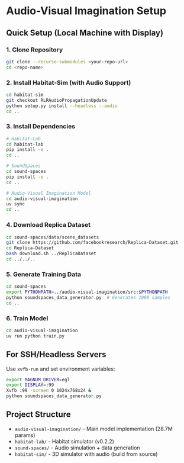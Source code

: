 # Audio-Visual Imagination Setup

## Quick Setup (Local Machine with Display)

### 1. Clone Repository
```bash
git clone --recurse-submodules <your-repo-url>
cd <repo-name>
```

### 2. Install Habitat-Sim (with Audio Support)
```bash
cd habitat-sim
git checkout RLRAudioPropagationUpdate
python setup.py install --headless --audio
cd ..
```

### 3. Install Dependencies
```bash
# Habitat-Lab
cd habitat-lab
pip install -e .
cd ..

# SoundSpaces
cd sound-spaces
pip install -e .
cd ..

# Audio-Visual Imagination Model
cd audio-visual-imagination
uv sync
cd ..
```

### 4. Download Replica Dataset
```bash
cd sound-spaces/data/scene_datasets
git clone https://github.com/facebookresearch/Replica-Dataset.git
cd Replica-Dataset
bash download.sh ../ReplicaDataset
cd ../../..
```

### 5. Generate Training Data
```bash
cd sound-spaces
export PYTHONPATH=../audio-visual-imagination/src:$PYTHONPATH
python soundspaces_data_generator.py  # Generates 1000 samples
cd ..
```

### 6. Train Model
```bash
cd audio-visual-imagination
uv run python train.py
```

## For SSH/Headless Servers

Use `xvfb-run` and set environment variables:
```bash
export MAGNUM_DRIVER=egl
export DISPLAY=:99
Xvfb :99 -screen 0 1024x768x24 &
python soundspaces_data_generator.py
```

## Project Structure
- `audio-visual-imagination/` - Main model implementation (28.7M params)
- `habitat-lab/` - Habitat simulator (v0.2.2)
- `sound-spaces/` - Audio simulation + data generation
- `habitat-sim/` - 3D simulator with audio (build from source)

